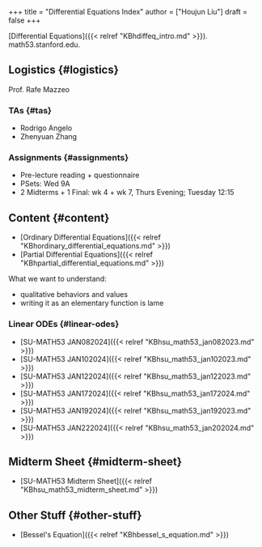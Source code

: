 +++
title = "Differential Equations Index"
author = ["Houjun Liu"]
draft = false
+++

[Differential Equations]({{< relref "KBhdiffeq_intro.md" >}}). math53.stanford.edu.


## Logistics {#logistics}

Prof. Rafe Mazzeo


### TAs {#tas}

-   Rodrigo Angelo
-   Zhenyuan Zhang


### Assignments {#assignments}

-   Pre-lecture reading + questionnaire
-   PSets: Wed 9A
-   2 Midterms + 1 Final: wk 4 + wk 7, Thurs Evening; Tuesday 12:15


## Content {#content}

-   [Ordinary Differential Equations]({{< relref "KBhordinary_differential_equations.md" >}})
-   [Partial Differential Equations]({{< relref "KBhpartial_differential_equations.md" >}})

What we want to understand:

-   qualitative behaviors and values
-   writing it as an elementary function is lame


### Linear ODEs {#linear-odes}

-   [SU-MATH53 JAN082024]({{< relref "KBhsu_math53_jan082023.md" >}})
-   [SU-MATH53 JAN102024]({{< relref "KBhsu_math53_jan102023.md" >}})
-   [SU-MATH53 JAN122024]({{< relref "KBhsu_math53_jan122023.md" >}})
-   [SU-MATH53 JAN172024]({{< relref "KBhsu_math53_jan172024.md" >}})
-   [SU-MATH53 JAN192024]({{< relref "KBhsu_math53_jan192023.md" >}})
-   [SU-MATH53 JAN222024]({{< relref "KBhsu_math53_jan202024.md" >}})


## Midterm Sheet {#midterm-sheet}

-   [SU-MATH53 Midterm Sheet]({{< relref "KBhsu_math53_midterm_sheet.md" >}})


## Other Stuff {#other-stuff}

-   [Bessel's Equation]({{< relref "KBhbessel_s_equation.md" >}})
